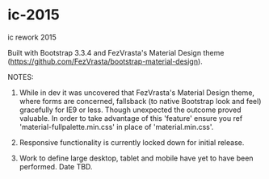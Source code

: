 # ic-2015
ic rework 2015

Built with Bootstrap 3.3.4 and FezVrasta's Material Design theme (https://github.com/FezVrasta/bootstrap-material-design).

NOTES: 
1) While in dev it was uncovered that FezVrasta's Material Design theme, where forms are concerned, 
fallsback (to native Bootstrap look and feel) gracefully for IE9 or less.  Though unexpected the outcome proved valuable.
In order to take advantage of this 'feature' ensure you ref 'material-fullpalette.min.css' in place of 'material.min.css'.

2) Responsive functionality is currently locked down for initial release.

3) Work to define large desktop, tablet and mobile have yet to have been performed.  Date TBD.
